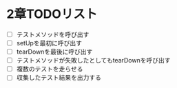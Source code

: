 # 2章TODOリスト

- [ ] テストメソッドを呼び出す
- [ ] setUpを最初に呼び出す
- [ ] tearDownを最後に呼び出す
- [ ] テストメソッドが失敗したとしてもtearDownを呼び出す
- [ ] 複数のテストを走らせる
- [ ] 収集したテスト結果を出力する
